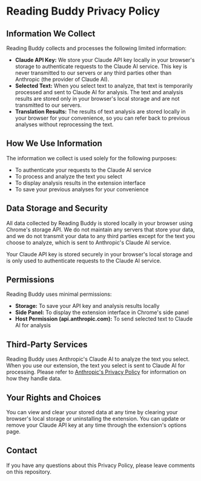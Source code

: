 # Reading Buddy Privacy Policy

## Information We Collect

Reading Buddy collects and processes the following limited information:

- **Claude API Key:** We store your Claude API key locally in your browser's storage to authenticate requests to the Claude AI service. This key is never transmitted to our servers or any third parties other than Anthropic (the provider of Claude AI).
- **Selected Text:** When you select text to analyze, that text is temporarily processed and sent to Claude AI for analysis. The text and analysis results are stored only in your browser's local storage and are not transmitted to our servers.
- **Translation Results:** The results of text analysis are stored locally in your browser for your convenience, so you can refer back to previous analyses without reprocessing the text.

## How We Use Information

The information we collect is used solely for the following purposes:
- To authenticate your requests to the Claude AI service
- To process and analyze the text you select
- To display analysis results in the extension interface
- To save your previous analyses for your convenience

## Data Storage and Security

All data collected by Reading Buddy is stored locally in your browser using Chrome's storage API. We do not maintain any servers that store your data, and we do not transmit your data to any third parties except for the text you choose to analyze, which is sent to Anthropic's Claude AI service.

Your Claude API key is stored securely in your browser's local storage and is only used to authenticate requests to the Claude AI service.

## Permissions

Reading Buddy uses minimal permissions:
- **Storage:** To save your API key and analysis results locally
- **Side Panel:** To display the extension interface in Chrome's side panel
- **Host Permission (api.anthropic.com):** To send selected text to Claude AI for analysis

## Third-Party Services

Reading Buddy uses Anthropic's Claude AI to analyze the text you select. When you use our extension, the text you select is sent to Claude AI for processing. Please refer to [Anthropic's Privacy Policy](https://www.anthropic.com/privacy) for information on how they handle data.

## Your Rights and Choices

You can view and clear your stored data at any time by clearing your browser's local storage or uninstalling the extension. You can update or remove your Claude API key at any time through the extension's options page.

## Contact

If you have any questions about this Privacy Policy, please leave comments on this repository.